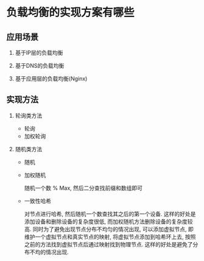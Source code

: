 # 负载均衡的实现方案有哪些

## 应用场景

1. 基于IP层的负载均衡

2. 基于DNS的负载均衡

3. 基于应用层的负载均衡(Nginx)

## 实现方法

1. 轮询类方法

    - 轮询
    - 加权轮询

2. 随机类方法

    - 随机
    - 加权随机

        随机一个数 % Max, 然后二分查找前缀和数组即可

    - 一致性哈希
    
        对节点进行哈希, 然后随机一个数查找其之后的第一个设备. 这样的好处是添加设备和删除设备的复杂度很低, 而加权随机方法删除设备的复杂度较高. 同时为了避免出现节点分布不均匀的情况出现, 可以添加虚拟节点, 即维护一个虚拟节点和真实节点的映射, 将虚拟节点添加到哈希环上去, 按照之前的方法找到虚拟节点后通过映射找到物理节点. 这样的好处是避免了分布不均的情况出现.